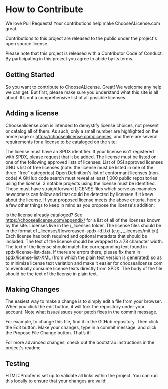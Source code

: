 # How to Contribute

We love Pull Requests! Your contributions help make ChooseALicense.com great.

Contributions to this project are released to the public under the project's open source license.

Please note that this project is released with a Contributor Code of Conduct. By participating in this project you agree to abide by its terms.

## Getting Started

So you want to contribute to ChooseALicense. Great! We welcome any help we can get. But first, please make sure you understand what this site is all about. It’s not a comprehensive list of all possible licenses.

## Adding a license

Choosealicense.com is intended to demystify license choices, not present or catalog all of them. As such, only a small number are highlighted on the home page or https://choosealicense.com/licenses, and there are several requirements for a license to be cataloged on the site:

The license must have an SPDX identifier. If your license isn't registered with SPDX, please request that it be added.
The license must be listed on one of the following approved lists of licenses:
List of OSI approved licenses
GNU's list of free licenses (note: the license must be listed in one of the three "free" categories)
Open Definition's list of conformant licenses (non-code)
A GitHub code search must reveal at least 1,000 public repositories using the license.
3 notable projects using the license must be identified. These must have straightforward LICENSE files which serve as examples newcomers can follow and that could be detected by licensee if it knew about the license.
If your proposed license meets the above criteria, here's a few other things to keep in mind as you propose the license's addition:

Is the license already cataloged? See https://choosealicense.com/appendix/ for a list of all of the licenses known by the site.
Licenses live in the /_licenses folder.
The license files should be in the format of _licenses/[lowercased-spdx-id].txt (e.g., _licenses/mit.txt)
Each license has both required and optional metadata that should be included.
The text of the license should be wrapped to a 78 character width.
The text of the license should match the corresponding text found in spdx/license-list-data. If there are errors there, please fix them in spdx/license-list-XML (from which the plain text version is generated) so as to minimize license text variation and make it easier for choosealicense.com to eventually consume license texts directly from SPDX.
The body of the file should be the text of the license in plain text.
## Making Changes

The easiest way to make a change is to simply edit a file from your browser. When you click the edit button, it will fork the repository under your account. Note what issue/issues your patch fixes in the commit message.

For example, to change this file, find it in the GitHub repository. Then click the Edit button. Make your changes, type in a commit message, and click the Propose File Change button. That’s it!

For more advanced changes, check out the bootstrap instructions in the project's readme.

## Testing

HTML::Proofer is set up to validate all links within the project. You can run this locally to ensure that your changes are valid:
